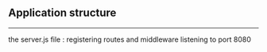 ## Application structure

---

the server.js file :
registering routes and middleware listening to port 8080
